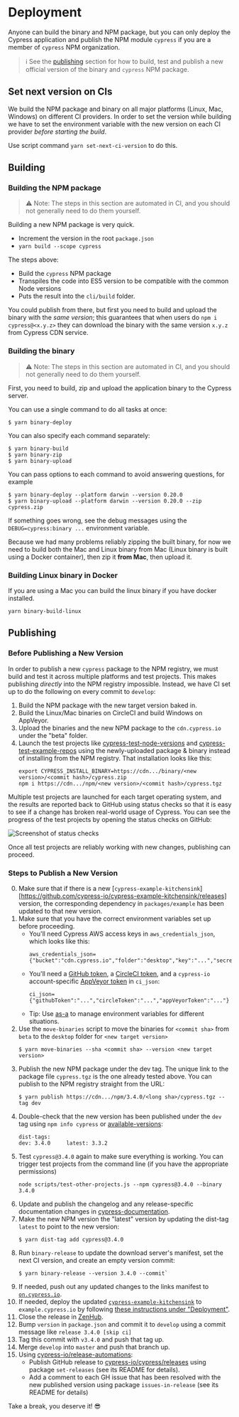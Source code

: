 # Deployment

Anyone can build the binary and NPM package, but you can only deploy the Cypress application
and publish the NPM module `cypress` if you are a member of `cypress` NPM organization.

> :information_source: See the [publishing](#publishing) section for how to build, test and publish a
new official version of the binary and `cypress` NPM package.

## Set next version on CIs

We build the NPM package and binary on all major platforms (Linux, Mac, Windows) on different CI
providers. In order to set the version while building we have to set the environment variable
with the new version on each CI provider *before starting the build*.

Use script command `yarn set-next-ci-version` to do this.

## Building

### Building the NPM package

> :warning: Note: The steps in this section are automated in CI, and you should not generally need to do them yourself.

Building a new NPM package is very quick.

- Increment the version in the root `package.json`
- `yarn build --scope cypress`

The steps above:

- Build the `cypress` NPM package
- Transpiles the code into ES5 version to be compatible with the common Node versions
- Puts the result into the `cli/build` folder.

You could publish from there, but first you need to build and upload the binary with the *same version*;
this guarantees that when users do `npm i cypress@<x.y.z>` they can download the binary
with the same version `x.y.z` from Cypress CDN service.

### Building the binary

> :warning: Note: The steps in this section are automated in CI, and you should not generally need to do them yourself.

First, you need to build, zip and upload the application binary to the Cypress server.

You can use a single command to do all tasks at once:

```shell
$ yarn binary-deploy
```

You can also specify each command separately:

```shell
$ yarn binary-build
$ yarn binary-zip
$ yarn binary-upload
```

You can pass options to each command to avoid answering questions, for example

```
$ yarn binary-deploy --platform darwin --version 0.20.0
$ yarn binary-upload --platform darwin --version 0.20.0 --zip cypress.zip
```

If something goes wrong, see the debug messages using the `DEBUG=cypress:binary ...` environment
variable.

Because we had many problems reliably zipping the built binary, for now we need
to build both the Mac and Linux binary from Mac (Linux binary is built using
a Docker container), then zip it **from Mac**, then upload it.

### Building Linux binary in Docker

If you are using a Mac you can build the linux binary if you have docker installed.

```
yarn binary-build-linux
```

## Publishing

### Before Publishing a New Version

In order to publish a new `cypress` package to the NPM registry, we must build and test it across
multiple platforms and test projects. This makes publishing *directly* into the NPM registry
impossible. Instead, we have CI set up to do the following on every commit to `develop`:

1. Build the NPM package with the new target version baked in.
2. Build the Linux/Mac binaries on CircleCI and build Windows on AppVeyor.
3. Upload the binaries and the new NPM package to the `cdn.cypress.io` under the "beta" folder.
4. Launch the test projects like [cypress-test-node-versions](https://github.com/cypress-io/cypress-test-node-versions) and [cypress-test-example-repos](https://github.com/cypress-io/cypress-test-example-repos) using the newly-uploaded package & binary instead of installing from the NPM registry. That installation looks like this:
    ```
    export CYPRESS_INSTALL_BINARY=https://cdn.../binary/<new version>/<commit hash>/cypress.zip
    npm i https://cdn.../npm/<new version>/<commit hash>/cypress.tgz
    ```

Multiple test projects are launched for each target operating system, and the results are reported
back to GitHub using status checks so that it is easy to see if a change has broken real-world usage
of Cypress. You can see the progress of the test projects by opening the status checks on GitHub:

![Screenshot of status checks](https://i.imgur.com/AsQwzgO.png)

Once all test projects are reliably working with new changes, publishing can proceed.

### Steps to Publish a New Version

0. Make sure that if there is a new [`cypress-example-kitchensink`][https://github.com/cypress-io/cypress-example-kitchensink/releases] version, the corresponding dependency in `packages/example` has been updated to that new version.
1. Make sure that you have the correct environment variables set up before proceeding.
    - You'll need Cypress AWS access keys in `aws_credentials_json`, which looks like this:
        ```text
        aws_credentials_json={"bucket":"cdn.cypress.io","folder":"desktop","key":"...","secret":"..."}
        ```
    - You'll need a [GitHub token](https://github.com/settings/tokens), a [CircleCI token](https://circleci.com/account/api),
      and a `cypress-io` account-specific [AppVeyor token](https://ci.appveyor.com/api-keys) in `ci_json`:
        ```text
        ci_json={"githubToken":"...","circleToken":"...","appVeyorToken":"..."}
        ```
    - Tip: Use [as-a](https://github.com/bahmutov/as-a) to manage environment variables for different situations.
2. Use the `move-binaries` script to move the binaries for `<commit sha>` from `beta` to the `desktop` folder
    for `<new target version>`
    ```shell
    $ yarn move-binaries --sha <commit sha> --version <new target version>
    ```
3. Publish the new NPM package under the dev tag. The unique link to the package file `cypress.tgz`
    is the one already tested above. You can publish to the NPM registry straight from the URL:
    ```
    $ yarn publish https://cdn.../npm/3.4.0/<long sha>/cypress.tgz --tag dev
    ```
4. Double-check that the new version has been published under the `dev` tag using `npm info cypress` or [available-versions](https://github.com/bahmutov/available-versions):
    ```
    dist-tags:
    dev: 3.4.0     latest: 3.3.2
    ```
5. Test `cypress@3.4.0` again to make sure everything is working. You can trigger test projects
    from the command line (if you have the appropriate permissions)
    ```
    node scripts/test-other-projects.js --npm cypress@3.4.0 --binary 3.4.0
    ```
6. Update and publish the changelog and any release-specific documentation changes in [cypress-documentation](https://github.com/cypress-io/cypress-documentation).
7. Make the new NPM version the "latest" version by updating the dist-tag `latest` to point to the new version:
    ```shell
    $ yarn dist-tag add cypress@3.4.0
    ```
8. Run `binary-release` to update the download server's manifest, set the next CI version, and create an empty version commit:
    ```shell
    $ yarn binary-release --version 3.4.0 --commit`
    ```
9. If needed, push out any updated changes to the links manifest to [`on.cypress.io`](https://github.com/cypress-io/cypress-services/tree/develop/packages/on).
10. If needed, deploy the updated [`cypress-example-kitchensink`][cypress-example-kitchensink] to `example.cypress.io` by following [these instructions under "Deployment"](./packages/example/README.md).
11. Close the release in [ZenHub](https://app.zenhub.com/workspaces/test-runner-5c3ea3baeb1e75374f7b0708/reports/release).
12. Bump `version` in `package.json` and commit it to `develop` using a commit message like `release 3.4.0 [skip ci]`
13. Tag this commit with `v3.4.0` and push that tag up.
14. Merge `develop` into `master` and push that branch up.
15. Using [cypress-io/release-automations][release-automations]:
    - Publish GitHub release to [cypress-io/cypress/releases](https://github.com/cypress-io/cypress/releases) using package `set-releases` (see its README for details).
    - Add a comment to each GH issue that has been resolved with the new published version using package `issues-in-release` (see its README for details)

Take a break, you deserve it! :sunglasses:

[release-automations]: https://github.com/cypress-io/release-automations
[cypress-example-kitchensink]: https://github.com/cypress-io/cypress-example-kitchensink

